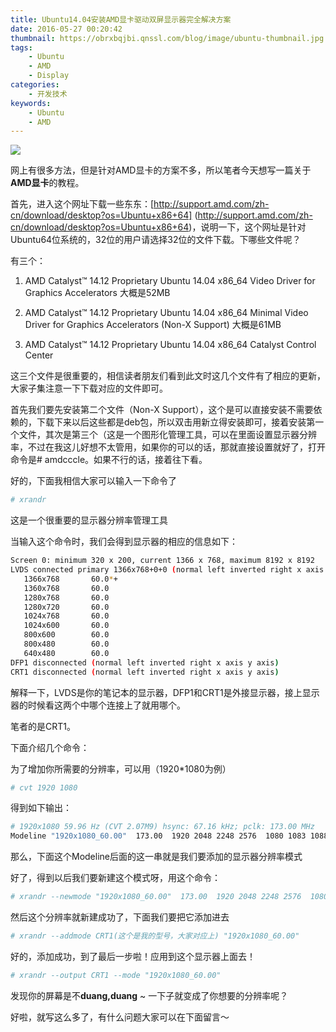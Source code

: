 ```yaml
---
title: Ubuntu14.04安装AMD显卡驱动双屏显示器完全解决方案
date: 2016-05-27 00:20:42
thumbnail: https://obrxbqjbi.qnssl.com/blog/image/ubuntu-thumbnail.jpg
tags:
	- Ubuntu
	- AMD
	- Display
categories:
	- 开发技术
keywords:
	- Ubuntu
	- AMD
---
```

![](https://obrxbqjbi.qnssl.com/blog/image/ubuntu-thumbnail.jpg)

网上有很多方法，但是针对AMD显卡的方案不多，所以笔者今天想写一篇关于**AMD显卡**的教程。

首先，进入这个网址下载一些东东：[http://support.amd.com/zh-cn/download/desktop?os=Ubuntu+x86+64] (http://support.amd.com/zh-cn/download/desktop?os=Ubuntu+x86+64)，说明一下，这个网址是针对Ubuntu64位系统的，32位的用户请选择32位的文件下载。下哪些文件呢？

有三个：

1. AMD Catalyst™ 14.12 Proprietary Ubuntu 14.04 x86_64 Video Driver for Graphics Accelerators 大概是52MB

2. AMD Catalyst™ 14.12 Proprietary Ubuntu 14.04 x86_64 Minimal Video Driver for Graphics Accelerators (Non-X Support) 大概是61MB

3. AMD Catalyst™ 14.12 Proprietary Ubuntu 14.04 x86_64 Catalyst Control Center

这三个文件是很重要的，相信读者朋友们看到此文时这几个文件有了相应的更新，大家子集注意一下下载对应的文件即可。

首先我们要先安装第二个文件（Non-X Support），这个是可以直接安装不需要依赖的，下载下来以后这些都是deb包，所以双击用新立得安装即可，接着安装第一个文件，其次是第三个（这是一个图形化管理工具，可以在里面设置显示器分辨率，不过在我这儿好想不太管用，如果你的可以的话，那就直接设置就好了，打开命令是\# amdcccle。如果不行的话，接着往下看。

好的，下面我相信大家可以输入一下命令了

``` bash
# xrandr
```

这是一个很重要的显示器分辨率管理工具

当输入这个命令时，我们会得到显示器的相应的信息如下：

``` bash
Screen 0: minimum 320 x 200, current 1366 x 768, maximum 8192 x 8192
LVDS connected primary 1366x768+0+0 (normal left inverted right x axis y axis) 309mm x 174mm
   1366x768       60.0*+
   1360x768       60.0  
   1280x768       60.0  
   1280x720       60.0  
   1024x768       60.0  
   1024x600       60.0  
   800x600        60.0  
   800x480        60.0  
   640x480        60.0  
DFP1 disconnected (normal left inverted right x axis y axis)
CRT1 disconnected (normal left inverted right x axis y axis)
```

解释一下，LVDS是你的笔记本的显示器，DFP1和CRT1是外接显示器，接上显示器的时候看这两个中哪个连接上了就用哪个。

笔者的是CRT1。

下面介绍几个命令：

为了增加你所需要的分辨率，可以用（1920*1080为例）

``` bash
# cvt 1920 1080
```
得到如下输出：

``` bash
# 1920x1080 59.96 Hz (CVT 2.07M9) hsync: 67.16 kHz; pclk: 173.00 MHz
Modeline "1920x1080_60.00"  173.00  1920 2048 2248 2576  1080 1083 1088 1120 -hsync +vsync
```

那么，下面这个Modeline后面的这一串就是我们要添加的显示器分辨率模式

好了，得到以后我们要新建这个模式呀，用这个命令：

``` bash
# xrandr --newmode "1920x1080_60.00"  173.00  1920 2048 2248 2576  1080 1083 1088 1120 -hsync +vsync
```

然后这个分辨率就新建成功了，下面我们要把它添加进去

``` bash
# xrandr --addmode CRT1(这个是我的型号，大家对应上) "1920x1080_60.00"
```

好的，添加成功，到了最后一步啦！应用到这个显示器上面去！

``` bash
# xrandr --output CRT1 --mode "1920x1080_60.00"
```

发现你的屏幕是不**duang,duang** ~ 一下子就变成了你想要的分辨率呢？

好啦，就写这么多了，有什么问题大家可以在下面留言～